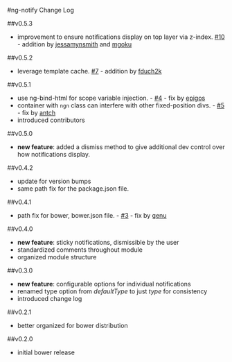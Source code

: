 #ng-notify Change Log

##v0.5.3
- improvement to ensure notifications display on top layer via z-index. [#10](https://github.com/matowens/ng-notify/pull/10) - addition by [jessamynsmith](https://github.com/jessamynsmith) and [mgoku](https://github.com/mgoku)

##v0.5.2
- leverage template cache. [#7](https://github.com/matowens/ng-notify/pull/7) - addition by [fduch2k](https://github.com/fduch2k)

##v0.5.1
- use ng-bind-html for scope variable injection. - [#4](https://github.com/matowens/ng-notify/pull/4) - fix by [epigos](https://github.com/epigos)
- container with `ngn` class can interfere with other fixed-position divs. - [#5](https://github.com/matowens/ng-notify/issues/5) - fix by [antch](https://github.com/antch)
- introduced contributors

##v0.5.0
- **new feature**: added a dismiss method to give additional dev control over how notifications display.

##v0.4.2
- update for version bumps
- same path fix for the package.json file.

##v0.4.1
- path fix for bower, bower.json file. - [#3](https://github.com/matowens/ng-notify/pull/3/files) - fix by [genu](https://github.com/genu)

##v0.4.0
- **new feature**: sticky notifications, dismissible by the user
- standardized comments throughout module
- organized module structure

##v0.3.0
- **new feature**: configurable options for individual notifications
- renamed type option from *defaultType* to just *type* for consistency
- introduced change log

##v0.2.1
- better organized for bower distribution

##v0.2.0
- initial bower release
